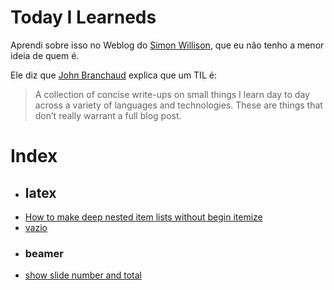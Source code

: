 # Today I Learneds

Aprendi sobre isso no Weblog do [Simon Willison](https://simonwillison.net/2020/Apr/20/self-rewriting-readme/), 
que eu não tenho a menor ideia de quem é.

Ele diz que [John Branchaud](https://github.com/jbranchaud/til) explica que um TIL é:

> A collection of concise write-ups on small things I learn day to day across a variety
> of languages and technologies. These are things that don’t really warrant a full blog post.
# Index
 * ## latex
- [How to make deep nested item lists without begin itemize](./latex/How_to_make_deep_nested_item_lists_without_begin_itemize.md)
- [vazio](./latex/vazio.md)
 * ### beamer
- [show slide number and total](./latex/beamer/show_slide_number_and_total.md)
